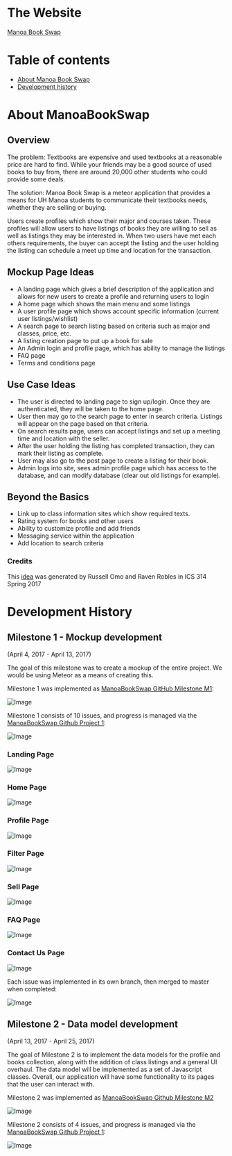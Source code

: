 # The Website
[Manoa Book Swap](http://manoabookswap.meteorapp.com/)

# Table of contents

* [About Manoa Book Swap](#about-manoabookswap)
* [Development history](#development-history)

# About ManoaBookSwap

## Overview

The problem: Textbooks are expensive and used textbooks at a reasonable price are hard to find. While your friends may be a good source of used books to buy from, there are around 20,000 other students who could provide some deals.

The solution: Manoa Book Swap is a meteor application that provides a means for UH Manoa students to communicate their textbooks needs, whether they are selling or buying.

Users create profiles which show their major and courses taken. These profiles will allow users to have listings of books they are willing to sell as well as listings they may be interested in. When two users have met each others requirements, the buyer can accept the listing and the user holding the listing can schedule a meet up time and location for the transaction.

##  Mockup Page Ideas

- A landing page which gives a brief description of the application and allows for new users to create a profile and returning users to login
- A home page which shows the main menu and some listings
- A user profile page which shows account specific information (current user listings/wishlist)
- A search page to search listing based on criteria such as major and classes, price, etc.
- A listing creation page to put up a book for sale
- An Admin login and profile page, which has ability to manage the listings
- FAQ page
- Terms and conditions page

## Use Case Ideas

- The user is directed to landing page to sign up/login. Once they are authenticated, they will be taken to the home page.
- User then may go to the search page to enter in search criteria. Listings will appear on the page based on that criteria.
- On search results page, users can accept listings and set up a meeting time and location with the seller.
- After the user holding the listing has completed transaction, they can mark their listing as complete.
- User may also go to the post page to create a listing for their book.
- Admin logs into site, sees admin profile page which has access to the database, and can modify database (clear out old listings for example).

## Beyond the Basics

- Link up to class information sites which show required texts.
- Rating system for books and other users
- Ability to customize profile and add friends
- Messaging service within the application
- Add location to search criteria

### Credits

This [idea](https://russellomo.github.io/essays/final-project-idea.html) was generated by Russell Omo and Raven Robles in ICS 314 Spring 2017


# Development History

## Milestone 1 - Mockup development

(April 4, 2017 - April 13, 2017)

The goal of this milestone was to create a mockup of the entire project. We would be using Meteor as a means of creating this.

Milestone 1 was implemented as [ManoaBookSwap GitHub Milestone M1](https://github.com/manoabookswap/manoabookswap/issues):

![Image](/screenshots/m1-issues.png)

Milestone 1 consists of 10 issues, and progress is managed via the [ManoaBookSwap Github Project 1](https://github.com/manoabookswap/manoabookswap/projects/1):

![Image](/screenshots/m1-progress.png)

### Landing Page
![Image](/screenshots/m1-landing-page.png)

### Home Page
![Image](/screenshots/m1-home-page.png)

### Profile Page
![Image](/screenshots/m1-profile-page.png)

### Filter Page
![Image](/screenshots/m1-filter-page.png)

### Sell Page
![Image](/screenshots/m1-sell-page.png)

### FAQ Page
![Image](/screenshots/m1-faq-page.png)

### Contact Us Page
![Image](/screenshots/m1-contact-us-page.png)

Each issue was implemented in its own branch, then merged to master when completed:

![Image](/screenshots/m1-network.png)



## Milestone 2 - Data model development

(April 13, 2017 - April 25, 2017)

The goal of Milestone 2 is to implement the data models for the profile and books collection, along with the addition of class listings and a general UI overhaul. The data model will be implemented as a set of Javascript classes. Overall, our application will have some functionality to its pages that the user can interact with.

Milestone 2 was implemented as [ManoaBookSwap Github Milestone M2](https://github.com/manoabookswap/manoabookswap/issues)

![Image](/screenshots/m2-issues.png)

Milestone 2 consists of 4 issues, and progress is managed via the [ManoaBookSwap Github Project 1](https://github.com/manoabookswap/manoabookswap/projects/2):

![Image](/screenshots/m2-progress.png)
